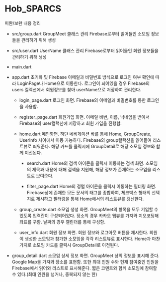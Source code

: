 # Hob_SPARCS
미완/보완 내용 정리


- src/group.dart
GroupMeet 클래스 관리
Firebase로부터 읽어들인 소모임 정보들을 관리하기 위해 생성

- src/user.dart
UserName 클래스 관리
Firebase로부터 읽어들인 회원 정보들을 관리하기 위해 생성


- main.dart
- app.dart
초기화 및 Firebase 이메일과 비밀번호 방식으로 로그인 여부 확인에 따라 LoginPage나 Home으로 이동한다.
로그인이 되어있을 경우 Firebase의 users 컬랙션에서 회원정보를 찾아 userName으로 저장하여 관리한다.

    - login_page.dart
    로그인 화면.
    Firebase의 이메일과 비밀번호를 통한 로그인을 사용함.
    - register_page.dart
    회원가입 화면.
    이메일 비번, 이름, 닉네임을 받아서 Firebase의 user컬랙션에 저장하고 회원 가입을 진행함.



    - home.dart
    메인화면.
    하단 네비게이션 바를 통해 Home, GroupCreate, UserInfo 사이에서 이동 가능하다.
    Firebase의 group컬랙션을 읽어들여 리스트뷰로 띄워준다. 해당 카드를 클릭시에 GroupDetail로 해당 소모임 정보와 함께 이전된다.
    
        - search.dart
        Home의 검색 아이콘을 클릭시 이동하는 검색 화면.
        소모임의 제목과 내용에 대해 검색을 지원해, 해당 정보가 존재하는 소모임을 리스트로 보여준다.

        - filter_page.dart
        Home의 정렬 아이콘을 클릭시 이동하는 필터링 화면.
        Firebase상에 존재한 모든 문서의 태그를 종합하여, 체크박스 형태의 선택지로 제시하고 필터링을 통해 Home에서의 리스트뷰를 갱신한다.



    - group_create.dart
    소모임 생성 화면.
    GroupMeet의 항목을 모두 기입할 수 있도록 입력란이 구성되어있다. 장소의 경우 카카오 웹뷰를 가져와 지오코딩해 좌표를 구함. 날짜의 경우 캘린더를 통해 구성함.

    - user_info.dart
    회원 정보 화면.
    회원 정보와 로그아웃 버튼을 제시한다. 회원이 생성한 소모임과 참가한 소모임을 각각 리스트뷰로 표시한다. Home과 마찬가지로 소모임 카드를 클릭시 GroupDetail로 이전된다.





- group_detail.dart
소모임 상세 정보 화면.
GroupMeet 상의 정보를 표시해 준다. Google Map을 가져와 장소를 표현함. 또한 최대 인원 수와 현재 참여중인 인원을 Firebase에서 읽어와 리스트로 표시해준다. 
짧은 코멘트와 함께 소모임에 참여할 수 있다.(최대 인원을 넘거나, 중복되지 않는 한)